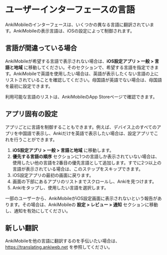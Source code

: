 # ユーザーインターフェースの言語

AnkiMobileのインターフェースは、いくつかの異なる言語に翻訳されています。AnkiMobileの表示言語は、iOSの設定によって制御されます。

## 言語が間違っている場合

AnkiMobileが希望する言語で表示されない場合は、**iOS設定アプリ > 一般 > 言語と地域** に移動してください。そのセクションで、希望する言語を指定できます。AnkiMobileで英語を使用したい場合は、英語が表示したくない言語の上にリストされていることを確認してください。母国語が英語でない場合は、母国語を最初に設定できます。

利用可能な言語のリストは、AnkiMobileのApp Storeページで確認できます。

## アプリ固有の設定

アプリごとに言語を制御することもできます。例えば、デバイス上のすべてのアプリを中国語で表示し、Ankiだけを英語で表示したい場合は、設定アプリでこれを行うことができます。

1. **iOS設定アプリ > 一般 > 言語と地域** に移動します。
2. **優先する言語の順序** セクションに1つの言語しか表示されていない場合は、使用したい他の言語を2番目の優先言語として追加します。すでに2つ以上の言語が表示されている場合は、このステップをスキップできます。
3. iOS設定アプリの最初の画面に戻ります。
4. 画面の下部にあるアプリのリストまでスクロールし、Ankiを見つけます。
5. Ankiをタップし、使用したい言語を選択します。

一部のユーザーから、AnkiMobileがiOS設定画面に表示されないという報告があります。その場合は、AnkiMobileの **設定 > レビュー > 通知** セクションに移動し、通知を有効にしてください。

## 新しい翻訳

AnkiMobileを他の言語に翻訳するのを手伝いたい場合は、<https://translating.ankiweb.net> を参照してください。
